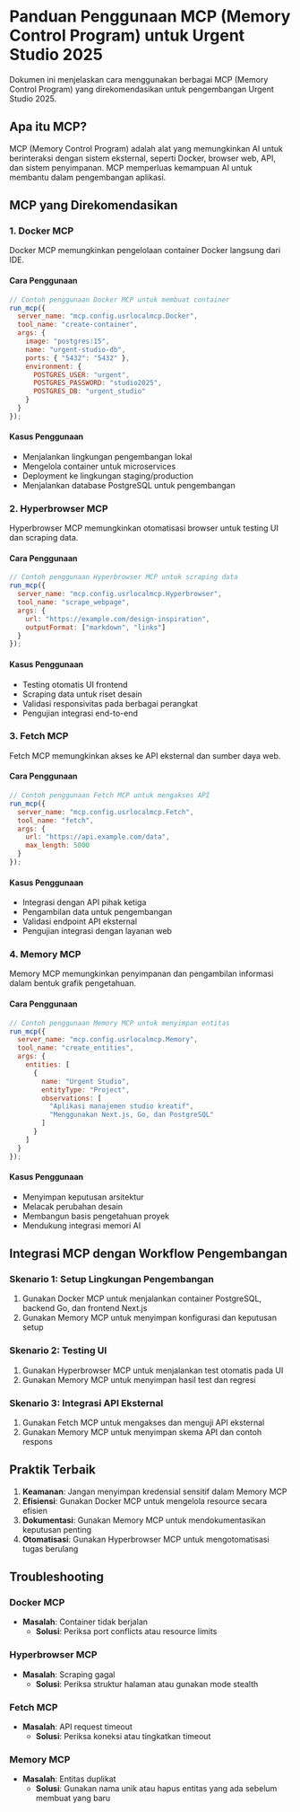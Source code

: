# Panduan Penggunaan MCP (Memory Control Program) untuk Urgent Studio 2025

Dokumen ini menjelaskan cara menggunakan berbagai MCP (Memory Control Program) yang direkomendasikan untuk pengembangan Urgent Studio 2025.

## Apa itu MCP?

MCP (Memory Control Program) adalah alat yang memungkinkan AI untuk berinteraksi dengan sistem eksternal, seperti Docker, browser web, API, dan sistem penyimpanan. MCP memperluas kemampuan AI untuk membantu dalam pengembangan aplikasi.

## MCP yang Direkomendasikan

### 1. Docker MCP

Docker MCP memungkinkan pengelolaan container Docker langsung dari IDE.

#### Cara Penggunaan

```javascript
// Contoh penggunaan Docker MCP untuk membuat container
run_mcp({
  server_name: "mcp.config.usrlocalmcp.Docker",
  tool_name: "create-container",
  args: {
    image: "postgres:15",
    name: "urgent-studio-db",
    ports: { "5432": "5432" },
    environment: {
      POSTGRES_USER: "urgent",
      POSTGRES_PASSWORD: "studio2025",
      POSTGRES_DB: "urgent_studio"
    }
  }
});
```

#### Kasus Penggunaan

- Menjalankan lingkungan pengembangan lokal
- Mengelola container untuk microservices
- Deployment ke lingkungan staging/production
- Menjalankan database PostgreSQL untuk pengembangan

### 2. Hyperbrowser MCP

Hyperbrowser MCP memungkinkan otomatisasi browser untuk testing UI dan scraping data.

#### Cara Penggunaan

```javascript
// Contoh penggunaan Hyperbrowser MCP untuk scraping data
run_mcp({
  server_name: "mcp.config.usrlocalmcp.Hyperbrowser",
  tool_name: "scrape_webpage",
  args: {
    url: "https://example.com/design-inspiration",
    outputFormat: ["markdown", "links"]
  }
});
```

#### Kasus Penggunaan

- Testing otomatis UI frontend
- Scraping data untuk riset desain
- Validasi responsivitas pada berbagai perangkat
- Pengujian integrasi end-to-end

### 3. Fetch MCP

Fetch MCP memungkinkan akses ke API eksternal dan sumber daya web.

#### Cara Penggunaan

```javascript
// Contoh penggunaan Fetch MCP untuk mengakses API
run_mcp({
  server_name: "mcp.config.usrlocalmcp.Fetch",
  tool_name: "fetch",
  args: {
    url: "https://api.example.com/data",
    max_length: 5000
  }
});
```

#### Kasus Penggunaan

- Integrasi dengan API pihak ketiga
- Pengambilan data untuk pengembangan
- Validasi endpoint API eksternal
- Pengujian integrasi dengan layanan web

### 4. Memory MCP

Memory MCP memungkinkan penyimpanan dan pengambilan informasi dalam bentuk grafik pengetahuan.

#### Cara Penggunaan

```javascript
// Contoh penggunaan Memory MCP untuk menyimpan entitas
run_mcp({
  server_name: "mcp.config.usrlocalmcp.Memory",
  tool_name: "create_entities",
  args: {
    entities: [
      {
        name: "Urgent Studio",
        entityType: "Project",
        observations: [
          "Aplikasi manajemen studio kreatif",
          "Menggunakan Next.js, Go, dan PostgreSQL"
        ]
      }
    ]
  }
});
```

#### Kasus Penggunaan

- Menyimpan keputusan arsitektur
- Melacak perubahan desain
- Membangun basis pengetahuan proyek
- Mendukung integrasi memori AI

## Integrasi MCP dengan Workflow Pengembangan

### Skenario 1: Setup Lingkungan Pengembangan

1. Gunakan Docker MCP untuk menjalankan container PostgreSQL, backend Go, dan frontend Next.js
2. Gunakan Memory MCP untuk menyimpan konfigurasi dan keputusan setup

### Skenario 2: Testing UI

1. Gunakan Hyperbrowser MCP untuk menjalankan test otomatis pada UI
2. Gunakan Memory MCP untuk menyimpan hasil test dan regresi

### Skenario 3: Integrasi API Eksternal

1. Gunakan Fetch MCP untuk mengakses dan menguji API eksternal
2. Gunakan Memory MCP untuk menyimpan skema API dan contoh respons

## Praktik Terbaik

1. **Keamanan**: Jangan menyimpan kredensial sensitif dalam Memory MCP
2. **Efisiensi**: Gunakan Docker MCP untuk mengelola resource secara efisien
3. **Dokumentasi**: Gunakan Memory MCP untuk mendokumentasikan keputusan penting
4. **Otomatisasi**: Gunakan Hyperbrowser MCP untuk mengotomatisasi tugas berulang

## Troubleshooting

### Docker MCP

- **Masalah**: Container tidak berjalan
  - **Solusi**: Periksa port conflicts atau resource limits

### Hyperbrowser MCP

- **Masalah**: Scraping gagal
  - **Solusi**: Periksa struktur halaman atau gunakan mode stealth

### Fetch MCP

- **Masalah**: API request timeout
  - **Solusi**: Periksa koneksi atau tingkatkan timeout

### Memory MCP

- **Masalah**: Entitas duplikat
  - **Solusi**: Gunakan nama unik atau hapus entitas yang ada sebelum membuat yang baru